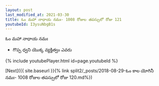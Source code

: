 ```yaml
---
layout: post
last_modified_at: 2021-03-30
title: ఓం మహా నాధాయ నమః- 1008 రోజుల తపస్సులో రోజు 121
youtubeId: I3ysuNbgB1s
---
```

 
 
 ఓం మహా నాధాయ నమః  
 
 -  గొప్ప ధ్వని యొక్క వ్యక్తిత్వం ఎవరు 
 
  
 
  
 
 
 
 
 
 


{% include youtubePlayer.html id=page.youtubeId %}
 
[Next]({{ site.baseurl }}{% link  split2/_posts/2018-08-29-ఓం కాల యోగినీ నమః- 1008 రోజుల తపస్సులో రోజు 120.md%})
 
